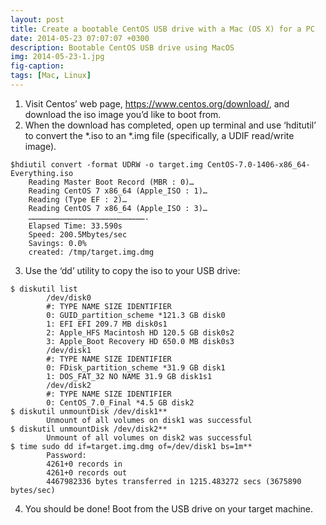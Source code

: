 ```yaml
---
layout: post
title: Create a bootable CentOS USB drive with a Mac (OS X) for a PC
date: 2014-05-23 07:07:07 +0300
description: Bootable CentOS USB drive using MacOS
img: 2014-05-23-1.jpg
fig-caption:
tags: [Mac, Linux]
---
```

1. Visit Centos’ web page, https://www.centos.org/download/, and download the iso image you’d like to boot from.
2. When the download has completed, open up terminal and use ‘hditutil’ to convert the *.iso to an *.img file (specifically, a UDIF read/write image).
```
$hdiutil convert -format UDRW -o target.img CentOS-7.0-1406-x86_64-Everything.iso
    Reading Master Boot Record (MBR : 0)…
    Reading CentOS 7 x86_64 (Apple_ISO : 1)…
    Reading (Type EF : 2)…
    Reading CentOS 7 x86_64 (Apple_ISO : 3)…
    …………………………………………………………………….
    Elapsed Time: 33.590s
    Speed: 200.5Mbytes/sec
    Savings: 0.0%
    created: /tmp/target.img.dmg
```
3. Use the ‘dd’ utility to copy the iso to your USB drive:
```
$ diskutil list
        /dev/disk0
        #: TYPE NAME SIZE IDENTIFIER
        0: GUID_partition_scheme *121.3 GB disk0
        1: EFI EFI 209.7 MB disk0s1
        2: Apple_HFS Macintosh HD 120.5 GB disk0s2
        3: Apple_Boot Recovery HD 650.0 MB disk0s3
        /dev/disk1
        #: TYPE NAME SIZE IDENTIFIER
        0: FDisk_partition_scheme *31.9 GB disk1
        1: DOS_FAT_32 NO NAME 31.9 GB disk1s1
        /dev/disk2
        #: TYPE NAME SIZE IDENTIFIER
        0: CentOS_7.0_Final *4.5 GB disk2
$ diskutil unmountDisk /dev/disk1**
        Unmount of all volumes on disk1 was successful
$ diskutil unmountDisk /dev/disk2**
        Unmount of all volumes on disk2 was successful
$ time sudo dd if=target.img.dmg of=/dev/disk1 bs=1m**
        Password:
        4261+0 records in
        4261+0 records out
        4467982336 bytes transferred in 1215.483272 secs (3675890 bytes/sec)
```
4. You should be done! Boot from the USB drive on your target machine.
